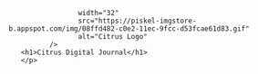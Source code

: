 <div>
       <p float='left'>
              <img
                     
                     width="32"
                     src="https://piskel-imgstore-b.appspot.com/img/08ffd482-c0e2-11ec-9fcc-d53fcae61d83.gif"
                     alt="Citrus Logo"
              />
       <h1>Citrus Digital Journal</h1>
       </p>
</div>
